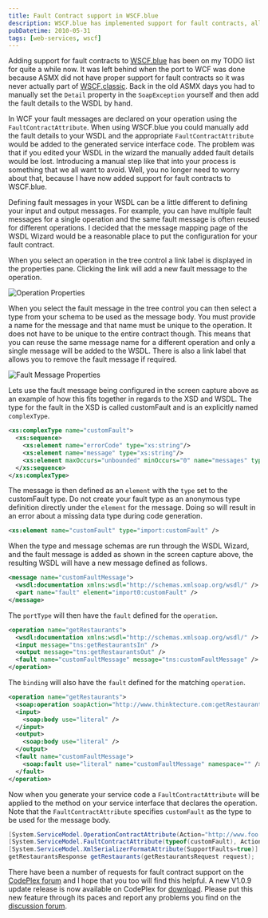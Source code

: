 ```yaml
---
title: Fault Contract support in WSCF.blue
description: WSCF.blue has implemented support for fault contracts, allowing users to define fault messages in their WSDL using the WSDL Wizard. This feature was introduced with a new V1.0.9 update release on CodePlex.
pubDatetime: 2010-05-31
tags: [web-services, wscf]
---
```


Adding support for fault contracts to [WSCF.blue](http://wscfblue.codeplex.com/) has been on my TODO list for quite a while now. It was left behind when the port to WCF was done because ASMX did not have proper support for fault contracts so it was never actually part of [WSCF.classic](http://wscfclassic.codeplex.com/). Back in the old ASMX days you had to manually set the `Detail` property in the `SoapException` yourself and then add the fault details to the WSDL by hand.

In WCF your fault messages are declared on your operation using the `FaultContractAttribute`. When using WSCF.blue you could manually add the fault details to your WSDL and the appropriate `FaultContractAttribute` would be added to the generated service interface code. The problem was that if you edited your WSDL in the wizard the manually added fault details would be lost. Introducing a manual step like that into your process is something that we all want to avoid. Well, you no longer need to worry about that, because I have now added support for fault contracts to WSCF.blue.

Defining fault messages in your WSDL can be a little different to defining your input and output messages. For example, you can have multiple fault messages for a single operation and the same fault message is often reused for different operations. I decided that the message mapping page of the WSDL Wizard would be a reasonable place to put the configuration for your fault contract.

When you select an operation in the tree control a link label is displayed in the properties pane. Clicking the link will add a new fault message to the operation.

![Operation Properties](/images/blog/Operation-Properties.png)

When you select the fault message in the tree control you can then select a type from your schema to be used as the message body. You must provide a name for the message and that name must be unique to the operation. It does not have to be unique to the entire contract though. This means that you can reuse the same message name for a different operation and only a single message will be added to the WSDL. There is also a link label that allows you to remove the fault message if required.

![Fault Message Properties](/images/blog/Fault-Message-Properties.png)

Lets use the fault message being configured in the screen capture above as an example of how this fits together in regards to the XSD and WSDL. The type for the fault in the XSD is called customFault and is an explicitly named `complexType`.

```xml
<xs:complexType name="customFault">
  <xs:sequence>
    <xs:element name="errorCode" type="xs:string"/>
    <xs:element name="message" type="xs:string"/>
    <xs:element maxOccurs="unbounded" minOccurs="0" name="messages" type="xs:string" />
  </xs:sequence>
</xs:complexType>
```

The message is then defined as an `element` with the `type` set to the customFault type. Do not create your fault type as an anonymous type definition directly under the `element` for the message. Doing so will result in an error about a missing data type during code generation.

```xml
<xs:element name="customFault" type="import:customFault" />
```

When the type and message schemas are run through the WSDL Wizard, and the fault message is added as shown in the screen capture above, the resulting WSDL will have a new message defined as follows.

```xml
<message name="customFaultMessage">
  <wsdl:documentation xmlns:wsdl="http://schemas.xmlsoap.org/wsdl/" />
  <part name="fault" element="import0:customFault" />
</message>
```

The `portType` will then have the `fault` defined for the `operation`.

```xml
<operation name="getRestaurants">
  <wsdl:documentation xmlns:wsdl="http://schemas.xmlsoap.org/wsdl/" />
  <input message="tns:getRestaurantsIn" />
  <output message="tns:getRestaurantsOut" />
  <fault name="customFaultMessage" message="tns:customFaultMessage" />
</operation>
```

The `binding` will also have the `fault` defined for the matching `operation`.

```xml
<operation name="getRestaurants">
  <soap:operation soapAction="http://www.thinktecture.com:getRestaurantsIn" style="document" />
  <input>
    <soap:body use="literal" />
  </input>
  <output>
    <soap:body use="literal" />
  </output>
  <fault name="customFaultMessage">
    <soap:fault use="literal" name="customFaultMessage" namespace="" />
  </fault>
</operation>
```

Now when you generate your service code a `FaultContractAttribute` will be applied to the method on your service interface that declares the operation. Note that the `FaultContractAttribute` specifies `customFault` as the type to be used for the message body.

```csharp
[System.ServiceModel.OperationContractAttribute(Action="http://www.foo.com/:getRestaurantsIn", ReplyAction="*")]
[System.ServiceModel.FaultContractAttribute(typeof(customFault), Action="http://www.foo.com/:getRestaurantsIn", Name="customFault", amespace="urn:thinktecture-com:demos:restaurantservice:messages:v1")]
[System.ServiceModel.XmlSerializerFormatAttribute(SupportFaults=true)]
getRestaurantsResponse getRestaurants(getRestaurantsRequest request);
```

There have been a number of requests for fault contract support on the [CodePlex forum](http://wscfblue.codeplex.com/Thread/List.aspx) and I hope that you too will find this helpful. A new V1.0.9 update release is now available on CodePlex for [download](http://wscfblue.codeplex.com/releases/view/46259). Please put this new feature through its paces and report any problems you find on the [discussion forum](http://wscfblue.codeplex.com/Thread/List.aspx).
